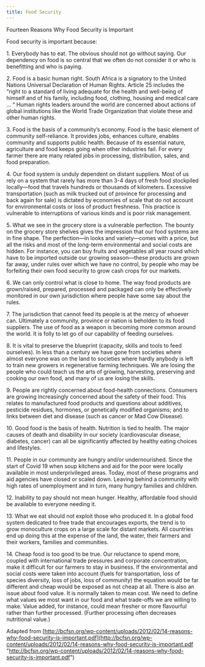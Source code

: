 ```yaml
---
title: Food Security
---
```

Fourteen Reasons Why Food Security is Important 

Food security is important because:

1\. Everybody has to eat. The obvious should not go without saying. Our dependency on food is so central that we often do not consider it or who is benefitting and who is paying.

2\. Food is a basic human right. South Africa is a signatory to the United Nations Universal Declaration of Human Rights. Article 25 includes the “right to a standard of living adequate for the health and well-being of himself and of his family, including food, clothing, housing and medical care … “ Human rights leaders around the world are concerned about actions of global institutions like the World Trade Organization that violate these and other human rights.

3\. Food is the basis of a community’s economy. Food is the basic element of community self-reliance. It provides jobs, enhances culture, enables community and supports public health. Because of its essential nature, agriculture and food keeps going when other industries fail. For every farmer there are many related jobs in processing, distribution, sales, and food preparation.

4\. Our food system is unduly dependent on distant suppliers. Most of us rely on a system that rarely has more than 3-4 days of fresh food stockpiled locally—food that travels hundreds or thousands of kilometers. Excessive transportation (such as milk trucked out of province for processing and back again for sale) is dictated by economies of scale that do not account for environmental costs or loss of product freshness. This practice is vulnerable to interruptions of various kinds and is poor risk management.

5\. What we see in the grocery store is a vulnerable perfection. The bounty on the grocery store shelves gives the impression that our food systems are in fine shape. The perfection—in looks and variety—comes with a price, but all the risks and most of the long-term environmental and social costs are hidden. For instance, you can buy fruits and vegetables all year round which have to be imported outside our growing season—these products are grown far away, under rules over which we have no control, by people who may be forfeiting their own food security to grow cash crops for our markets.

6\. We can only control what is close to home. The way food products are grown/raised, prepared, processed and packaged can only be effectively monitored in our own jurisdiction where people have some say about the rules.

7\. The jurisdiction that cannot feed its people is at the mercy of whoever can. Ultimately a community, province or nation is beholden to its food suppliers. The use of food as a weapon is becoming more common around the world. It is folly to let go of our capability of feeding ourselves.

8\. It is vital to preserve the blueprint (capacity, skills and tools to feed ourselves). In less than a century we have gone from societies where almost everyone was on the land to societies where hardly anybody is left to train new growers in regenerative farming techniques. We are losing the people who could teach us the arts of growing, harvesting, preserving and cooking our own food, and many of us are losing the skills.

9\. People are rightly concerned about food-health connections. Consumers are growing increasingly concerned about the safety of their food. This relates to manufactured food products and questions about additives, pesticide residues, hormones, or genetically modified organisms; and to links between diet and disease (such as cancer or Mad Cow Disease).

10\. Good food is the basis of health. Nutrition is tied to health. The major causes of death and disability in our society (cardiovascular disease, diabetes, cancer) can all be significantly affected by healthy eating choices and lifestyles.

11\. People in our community are hungry and/or undernourished. Since the start of Covid 19 when soup kitchens and aid for the poor were locally available in most underprivileged areas. Today, most of these programs and aid agencies have closed or scaled down. Leaving behind a community with high rates of unemployment and in turn, many hungry families and children.

12\. Inability to pay should not mean hunger. Healthy, affordable food should be available to everyone needing it.

13\. What we eat should not exploit those who produced it. In a global food system dedicated to free trade that encourages exports, the trend is to grow monoculture crops on a large scale for distant markets. All countries end up doing this at the expense of the land, the water, their farmers and their workers, families and communities.

14\. Cheap food is too good to be true. Our reluctance to spend more, coupled with international trade pressures and corporate concentration, make it difficult for our farmers to stay in business. If the environmental and social costs were taken into account (fuels for transportation, loss of species diversity, loss of jobs, loss of community) the equation would be far different and cheap would be exposed as not cheap at all. There is also an issue about food value. It is normally taken to mean cost. We need to define what values we most want in our food and what trade-offs we are willing to make. Value added, for instance, could mean fresher or more flavourful rather than further processed. (Further processing often decreases nutritional value.)

Adapted from [http://bcfsn.org/wp-content/uploads/2012/02/14-reasons-why-food-security-is-important.pdf](http://bcfsn.org/wp-content/uploads/2012/02/14-reasons-why-food-security-is-important.pdf "http://bcfsn.org/wp-content/uploads/2012/02/14-reasons-why-food-security-is-important.pdf")